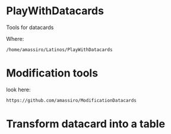 PlayWithDatacards
=================

Tools for datacards

Where:

    /home/amassiro/Latinos/PlayWithDatacards


# Modification tools

look here:

    https://github.com/amassiro/ModificationDatacards



# Transform datacard into a table


